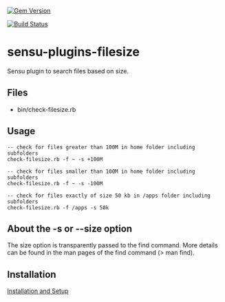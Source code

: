 [![Gem Version](https://badge.fury.io/rb/sensu-plugins-filesize.svg)](https://badge.fury.io/rb/sensu-plugins-filesize)

[![Build Status](https://travis-ci.org/thomis/sensu-plugins-filesize.svg?branch=master)](https://travis-ci.org/thomis/sensu-plugins-filesize)

# sensu-plugins-filesize

Sensu plugin to search files based on size.

## Files
  * bin/check-filesize.rb

## Usage

  ```
  -- check for files greater than 100M in home folder including subfolders
  check-filesize.rb -f ~ -s +100M

  -- check for files smaller than 100M in home folder including subfolders
  check-filesize.rb -f ~ -s -100M

  -- check for files exactly of size 50 kb in /apps folder including subfolders
  check-filesize.rb -f /apps -s 50k
  ```

## About the -s or --size option

The size option is transparently passed to the find command. More details can be found in the man pages of the find command (> man find).

## Installation

[Installation and Setup](http://sensu-plugins.io/docs/installation_instructions.html)
